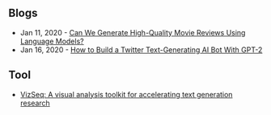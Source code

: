 ## Blogs
- Jan 11, 2020 - [Can We Generate High-Quality Movie Reviews Using Language Models?](https://towardsdatascience.com/can-we-generate-high-quality-movie-reviews-using-language-models-5158f494aea7)
- Jan 16, 2020 - [How to Build a Twitter Text-Generating AI Bot With GPT-2](https://minimaxir.com/2020/01/twitter-gpt2-bot/)

## Tool
- [VizSeq: A visual analysis toolkit for accelerating text generation research](https://ai.facebook.com/blog/vizseq-a-visual-analysis-toolkit-for-accelerating-text-generation-research/)

